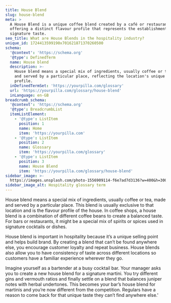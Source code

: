 ```yaml
---
title: House Blend
slug: house-blend
meta: >
  A House Blend is a unique coffee blend created by a café or restaurant,
  offering a distinct flavour profile that represents the establishment's
  signature taste.
seo_title: What are House Blends in the hospitality industry?
unique_id: 1724413599190x701621871370260500
schema:
  '@context': 'https://schema.org'
  '@type': DefinedTerm
  name: House blend
  description: >-
    House blend means a special mix of ingredients, usually coffee or tea, made
    and served by a particular place, reflecting the location's unique flavour
    profile.
  inDefinedTermSet: 'https://yourpilla.com/glossary'
  url: 'https://yourpilla.com/glossary/house-blend'
  inLanguage: en-GB
breadcrumb_schema:
  '@context': 'https://schema.org'
  '@type': BreadcrumbList
  itemListElement:
    - '@type': ListItem
      position: 1
      name: Home
      item: 'https://yourpilla.com'
    - '@type': ListItem
      position: 2
      name: Glossary
      item: 'https://yourpilla.com/glossary'
    - '@type': ListItem
      position: 3
      name: House Blend
      item: 'https://yourpilla.com/glossary/house-blend'
sidebar_image: >-
  https://images.unsplash.com/photo-1556909114-f6e7ad7d3136?w=400&h=300&fit=crop&auto=format
sidebar_image_alt: Hospitality glossary term
---
```

House blend means a special mix of ingredients, usually coffee or tea, made and served by a particular place. This blend is usually exclusive to that location and is the flavour profile of the house. In coffee shops, a house blend is a combination of different coffee beans to create a balanced taste. For bars or restaurants, it might be a special mix of spirits or spices used in signature cocktails or dishes.

House blend is important in hospitality because it’s a unique selling point and helps build brand. By creating a blend that can’t be found anywhere else, you encourage customer loyalty and repeat business. House blends also allow you to have consistency of taste across different locations so customers have a familiar experience wherever they go.

Imagine yourself as a bartender at a busy cocktail bar. Your manager asks you to create a new house blend for a signature martini. You try different gins and vermouth ratios and finally settle on a blend that balances juniper notes with herbal undertones. This becomes your bar’s house blend for martinis and you’re now different from the competition. Regulars have a reason to come back for that unique taste they can’t find anywhere else.'
